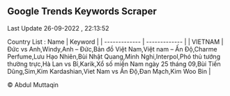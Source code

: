 

## Google Trends Keywords Scraper 
 
Last Update 26-09-2022 , 22:13:52

Country List :
 Name  | Keyword |
| ------------- | ------------- |
| VIETNAM | Đức vs Anh,Windy,Anh – Đức,Bản đồ Việt Nam,Việt nam – Ấn Độ,Charme Perfume,Lưu Hạo Nhiên,Bùi Nhật Quang,Minh Nghi,Interpol,Phó thủ tướng thường trực,Hà Lan vs Bỉ,Karik,Xổ số miền Nam ngày 25 tháng 09,Bùi Tiến Dũng,Sim,Kim Kardashian,Viet Nam vs Ấn Độ,Đan Mạch,Kim Woo Bin |



© Abdul Muttaqin 
